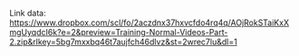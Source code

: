 Link data:
https://www.dropbox.com/scl/fo/2aczdnx37hxvcfdo4rq4q/AOjRokSTaiKxXmgUyqdcI6k?e=2&preview=Training-Normal-Videos-Part-2.zip&rlkey=5bg7mxxbq46t7aujfch46dlvz&st=2wrec7lu&dl=1